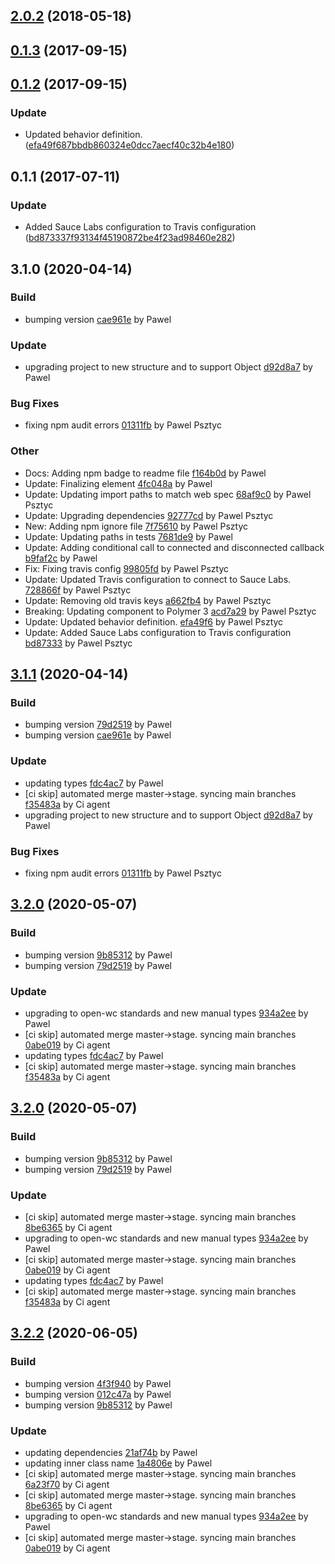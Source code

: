 <a name="2.0.2"></a>
## [2.0.2](https://github.com/advanced-rest-client/events-target-behavior/compare/2.0.0...2.0.2) (2018-05-18)




<a name="0.1.3"></a>
## [0.1.3](https://github.com/advanced-rest-client/events-target-behavior/compare/0.1.2...0.1.3) (2017-09-15)




<a name="0.1.2"></a>
## [0.1.2](https://github.com/advanced-rest-client/events-target-behavior/compare/0.1.1...0.1.2) (2017-09-15)


### Update

* Updated behavior definition. ([efa49f687bbdb860324e0dcc7aecf40c32b4e180](https://github.com/advanced-rest-client/events-target-behavior/commit/efa49f687bbdb860324e0dcc7aecf40c32b4e180))



<a name="0.1.1"></a>
## 0.1.1 (2017-07-11)


### Update

* Added Sauce Labs configuration to  Travis configuration ([bd873337f93134f45190872be4f23ad98460e282](https://github.com/advanced-rest-client/events-target-behavior/commit/bd873337f93134f45190872be4f23ad98460e282))



<a name="3.1.0"></a>
## 3.1.0 (2020-04-14)

### Build

* bumping version [cae961e](https://github.com/advanced-rest-client/events-target-mixin/commit/cae961e8eb49234dffa4f3506efba0c82d21473e) by Pawel


### Update

* upgrading project to new structure and to support Object [d92d8a7](https://github.com/advanced-rest-client/events-target-mixin/commit/d92d8a7a3a0951bd573c32af0fdb49e5b71279d9) by Pawel


### Bug Fixes

* fixing npm audit errors [01311fb](https://github.com/advanced-rest-client/events-target-mixin/commit/01311fb984d8dd4d2f4bf72edaf2647959e91de5) by Pawel Psztyc


### Other

* Docs: Adding npm badge to readme file
 [f164b0d](https://github.com/advanced-rest-client/events-target-mixin/commit/f164b0dcbe31062d04908aed8ac9aa3f57ed8b66) by Pawel
* Update: Finalizing element
 [4fc048a](https://github.com/advanced-rest-client/events-target-mixin/commit/4fc048a53bf8b6d2a92febe7ac0d14cb51b585cd) by Pawel
* Update: Updating import paths to match web spec
 [68af9c0](https://github.com/advanced-rest-client/events-target-mixin/commit/68af9c0b19b584862e157946a4afc56c9978a7b7) by Pawel Psztyc
* Update: Upgrading dependencies
 [92777cd](https://github.com/advanced-rest-client/events-target-mixin/commit/92777cd64c3fef1cce897a4550fa05490257e6a3) by Pawel Psztyc
* New: Adding npm ignore file
 [7f75610](https://github.com/advanced-rest-client/events-target-mixin/commit/7f7561031cae94329281ac687a19cb81397125d0) by Pawel Psztyc
* Update: Updating paths in tests
 [7681de9](https://github.com/advanced-rest-client/events-target-mixin/commit/7681de9106317bc4db0a0524f558646139fb5531) by Pawel
* Update: Adding conditional call to connected and disconnected callback
 [b9faf2c](https://github.com/advanced-rest-client/events-target-mixin/commit/b9faf2c5dffe360a678c76904998143b174cbc48) by Pawel
* Fix: Fixing travis config
 [99805fd](https://github.com/advanced-rest-client/events-target-mixin/commit/99805fdd45a441bb7f1235ec49b193302625db77) by Pawel Psztyc
* Update: Updated Travis configuration to connect to Sauce Labs.
 [728866f](https://github.com/advanced-rest-client/events-target-mixin/commit/728866f8715f5dd05b88134fa441f3265f100f6c) by Pawel Psztyc
* Update: Removing old travis keys
 [a662fb4](https://github.com/advanced-rest-client/events-target-mixin/commit/a662fb49de44bfe79b96462295129645dc52f620) by Pawel Psztyc
* Breaking: Updating component to Polymer 3
 [acd7a29](https://github.com/advanced-rest-client/events-target-mixin/commit/acd7a29b51c2f19267e329e629377af27f7c624d) by Pawel Psztyc
* Update: Updated behavior definition.
 [efa49f6](https://github.com/advanced-rest-client/events-target-mixin/commit/efa49f687bbdb860324e0dcc7aecf40c32b4e180) by Pawel Psztyc
* Update: Added Sauce Labs configuration to  Travis configuration
 [bd87333](https://github.com/advanced-rest-client/events-target-mixin/commit/bd873337f93134f45190872be4f23ad98460e282) by Pawel Psztyc


<a name="3.1.1"></a>
## [3.1.1](https://github.com/advanced-rest-client/events-target-mixin/compare/3.0.0...3.1.1) (2020-04-14)

### Build

* bumping version [79d2519](https://github.com/advanced-rest-client/events-target-mixin/commit/79d251984c2793a0b07a538fc1d96db157d6f5be) by Pawel
* bumping version [cae961e](https://github.com/advanced-rest-client/events-target-mixin/commit/cae961e8eb49234dffa4f3506efba0c82d21473e) by Pawel


### Update

* updating types [fdc4ac7](https://github.com/advanced-rest-client/events-target-mixin/commit/fdc4ac70ee38215fc3f3b9ec425e767b53ebbab8) by Pawel
* [ci skip] automated merge master->stage. syncing main branches [f35483a](https://github.com/advanced-rest-client/events-target-mixin/commit/f35483a6133bf7b1234a86625157961f64549583) by Ci agent
* upgrading project to new structure and to support Object [d92d8a7](https://github.com/advanced-rest-client/events-target-mixin/commit/d92d8a7a3a0951bd573c32af0fdb49e5b71279d9) by Pawel


### Bug Fixes

* fixing npm audit errors [01311fb](https://github.com/advanced-rest-client/events-target-mixin/commit/01311fb984d8dd4d2f4bf72edaf2647959e91de5) by Pawel Psztyc


<a name="3.2.0"></a>
## [3.2.0](https://github.com/advanced-rest-client/events-target-mixin/compare/3.1.0...3.2.0) (2020-05-07)

### Build

* bumping version [9b85312](https://github.com/advanced-rest-client/events-target-mixin/commit/9b85312f198e34aa35b7c43027b09b9f28185a7e) by Pawel
* bumping version [79d2519](https://github.com/advanced-rest-client/events-target-mixin/commit/79d251984c2793a0b07a538fc1d96db157d6f5be) by Pawel


### Update

* upgrading to open-wc standards and new manual types [934a2ee](https://github.com/advanced-rest-client/events-target-mixin/commit/934a2ee01f556b7229de8a11d47c526377612be0) by Pawel
* [ci skip] automated merge master->stage. syncing main branches [0abe019](https://github.com/advanced-rest-client/events-target-mixin/commit/0abe0194e80439a82748c3e15d5ccfbca5428df0) by Ci agent
* updating types [fdc4ac7](https://github.com/advanced-rest-client/events-target-mixin/commit/fdc4ac70ee38215fc3f3b9ec425e767b53ebbab8) by Pawel
* [ci skip] automated merge master->stage. syncing main branches [f35483a](https://github.com/advanced-rest-client/events-target-mixin/commit/f35483a6133bf7b1234a86625157961f64549583) by Ci agent


<a name="3.2.0"></a>
## [3.2.0](https://github.com/advanced-rest-client/events-target-mixin/compare/3.1.0...3.2.0) (2020-05-07)

### Build

* bumping version [9b85312](https://github.com/advanced-rest-client/events-target-mixin/commit/9b85312f198e34aa35b7c43027b09b9f28185a7e) by Pawel
* bumping version [79d2519](https://github.com/advanced-rest-client/events-target-mixin/commit/79d251984c2793a0b07a538fc1d96db157d6f5be) by Pawel


### Update

* [ci skip] automated merge master->stage. syncing main branches [8be6365](https://github.com/advanced-rest-client/events-target-mixin/commit/8be63659ea5771578ab2b922e6ec2b60a80ac130) by Ci agent
* upgrading to open-wc standards and new manual types [934a2ee](https://github.com/advanced-rest-client/events-target-mixin/commit/934a2ee01f556b7229de8a11d47c526377612be0) by Pawel
* [ci skip] automated merge master->stage. syncing main branches [0abe019](https://github.com/advanced-rest-client/events-target-mixin/commit/0abe0194e80439a82748c3e15d5ccfbca5428df0) by Ci agent
* updating types [fdc4ac7](https://github.com/advanced-rest-client/events-target-mixin/commit/fdc4ac70ee38215fc3f3b9ec425e767b53ebbab8) by Pawel
* [ci skip] automated merge master->stage. syncing main branches [f35483a](https://github.com/advanced-rest-client/events-target-mixin/commit/f35483a6133bf7b1234a86625157961f64549583) by Ci agent


<a name="3.2.2"></a>
## [3.2.2](https://github.com/advanced-rest-client/events-target-mixin/compare/3.1.1...3.2.2) (2020-06-05)

### Build

* bumping version [4f3f940](https://github.com/advanced-rest-client/events-target-mixin/commit/4f3f940a99d59be02201e772cd5005e8b57b1b24) by Pawel
* bumping version [012c47a](https://github.com/advanced-rest-client/events-target-mixin/commit/012c47a5816dc784956bbe0c3296ae3efd86282a) by Pawel
* bumping version [9b85312](https://github.com/advanced-rest-client/events-target-mixin/commit/9b85312f198e34aa35b7c43027b09b9f28185a7e) by Pawel


### Update

* updating dependencies [21af74b](https://github.com/advanced-rest-client/events-target-mixin/commit/21af74b0a0b8574780e2c378a266c0d0e98deb3a) by Pawel
* updating inner class name [1a4806e](https://github.com/advanced-rest-client/events-target-mixin/commit/1a4806ef5c565b54e5d0bf9aac4abcc89ed19a41) by Pawel
* [ci skip] automated merge master->stage. syncing main branches [6a23f70](https://github.com/advanced-rest-client/events-target-mixin/commit/6a23f7009543ec54f015bcab12be2ae28632b9a8) by Ci agent
* [ci skip] automated merge master->stage. syncing main branches [8be6365](https://github.com/advanced-rest-client/events-target-mixin/commit/8be63659ea5771578ab2b922e6ec2b60a80ac130) by Ci agent
* upgrading to open-wc standards and new manual types [934a2ee](https://github.com/advanced-rest-client/events-target-mixin/commit/934a2ee01f556b7229de8a11d47c526377612be0) by Pawel
* [ci skip] automated merge master->stage. syncing main branches [0abe019](https://github.com/advanced-rest-client/events-target-mixin/commit/0abe0194e80439a82748c3e15d5ccfbca5428df0) by Ci agent


